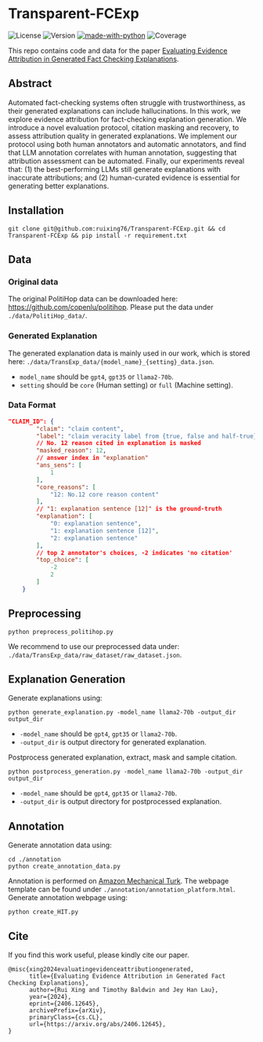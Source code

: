 # Transparent-FCExp

![License](https://img.shields.io/badge/license-MIT-blue)
![Version](https://img.shields.io/badge/version-1.0.1-blue)
[![made-with-python](https://img.shields.io/badge/Made%20with-Python-red.svg)](#python)
![Coverage](https://img.shields.io/badge/coverage-80%25-brightgreen)


This repo contains code and data for the paper [Evaluating Evidence Attribution in Generated Fact Checking Explanations](https://arxiv.org/abs/2406.12645).

## Abstract
Automated fact-checking systems often struggle with trustworthiness, as their generated explanations can include hallucinations. In this work, we explore evidence attribution for fact-checking explanation generation. We introduce a novel evaluation protocol, citation masking and recovery, to assess attribution quality in generated explanations. We implement our protocol using both human annotators and automatic annotators, and find that LLM annotation correlates with human annotation, suggesting that attribution assessment can be automated. Finally, our experiments reveal that: (1) the best-performing LLMs still generate explanations with inaccurate attributions; and (2) human-curated evidence is essential for generating better explanations.
## Installation
```
git clone git@github.com:ruixing76/Transparent-FCExp.git && cd Transparent-FCExp && pip install -r requirement.txt
```

## Data
### Original data
The original PolitiHop data can be downloaded here: https://github.com/copenlu/politihop. Please put the data under `./data/PolitiHop_data/`.

### Generated Explanation
The generated explanation data is mainly used in our work, which is stored here: `./data/TransExp_data/{model_name}_{setting}_data.json`.

- `model_name` should be `gpt4`, `gpt35` or `llama2-70b`.
- `setting` should be `core` (Human setting) or `full` (Machine setting).

### Data Format
```json
"CLAIM_ID": {
        "claim": "claim content",
        "label": "claim veracity label from {true, false and half-true}",
        // No. 12 reason cited in explanation is masked
        "masked_reason": 12,
        // answer index in "explanation"
        "ans_sens": [
            1 
        ],
        "core_reasons": [
            "12: No.12 core reason content"
        ],
        // "1: explanation sentence [12]" is the ground-truth
        "explanation": [
            "0: explanation sentence",
            "1: explanation sentence [12]",
            "2: explanation sentence"
        ],
        // top 2 annotator's choices, -2 indicates 'no citation'
        "top_choice": [
            -2
            2
        ]
    }
```

## Preprocessing
```
python preprocess_politihop.py
```
We recommend to use our preprocessed data under: `./data/TransExp_data/raw_dataset/raw_dataset.json`.

## Explanation Generation
Generate explanations using:
```
python generate_explanation.py -model_name llama2-70b -output_dir output_dir
```
- `-model_name` should be `gpt4`, `gpt35` or `llama2-70b`.
- `-output_dir` is output directory for generated explanation.

Postprocess generated explanation, extract, mask and sample citation.
```
python postprocess_generation.py -model_name llama2-70b -output_dir output_dir
```
- `-model_name` should be `gpt4`, `gpt35` or `llama2-70b`.
- `-output_dir` is output directory for postprocessed explanation.

## Annotation
Generate annotation data using:
```
cd ./annotation
python create_annotation_data.py
```

Annotation is performed on [Amazon Mechanical Turk](https://www.mturk.com/). The webpage template can be found under `./annotation/annotation_platform.html`. Generate annotation webpage using:
```
python create_HIT.py
```

## Cite
If you find this work useful, please kindly cite our paper.
```
@misc{xing2024evaluatingevidenceattributiongenerated,
      title={Evaluating Evidence Attribution in Generated Fact Checking Explanations}, 
      author={Rui Xing and Timothy Baldwin and Jey Han Lau},
      year={2024},
      eprint={2406.12645},
      archivePrefix={arXiv},
      primaryClass={cs.CL},
      url={https://arxiv.org/abs/2406.12645}, 
}
```
